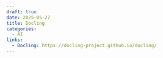 ```yaml
---
draft: true
date: 2025-05-27
title: Docling
categories:
  - AI
links:
  - Docling: https://docling-project.github.io/docling/
---
```

